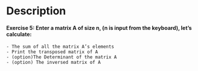 # Description

#### Exercise 5: Enter a matrix A of size n, (n is input from the keyboard), let’s calculate:
    - The sum of all the matrix A’s elements
    - Print the transposed matrix of A
    - (option)The Determinant of the matrix A
    - (option) The inversed matrix of A